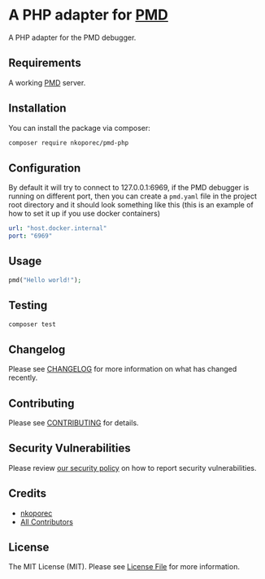 # A PHP adapter for [PMD](https://github.com/nkoporec/pmd)

A PHP adapter for the PMD debugger.

## Requirements

A working [PMD](https://github.com/nkoporec/pmd) server.

## Installation

You can install the package via composer:

```bash
composer require nkoporec/pmd-php
```

## Configuration

By default it will try to connect to 127.0.0.1:6969, if the PMD debugger is running on different port, then you can create a `pmd.yaml` file in the project root directory and it should look something like this (this is an example of how to set it up if you use docker containers)

```yaml
url: "host.docker.internal"
port: "6969"
```


## Usage

```php
pmd("Hello world!");
```

## Testing

```bash
composer test
```

## Changelog

Please see [CHANGELOG](CHANGELOG.md) for more information on what has changed recently.

## Contributing

Please see [CONTRIBUTING](.github/CONTRIBUTING.md) for details.

## Security Vulnerabilities

Please review [our security policy](../../security/policy) on how to report security vulnerabilities.

## Credits

- [nkoporec](https://github.com/nkoporec)
- [All Contributors](../../contributors)

## License

The MIT License (MIT). Please see [License File](LICENSE.md) for more information.

